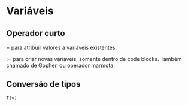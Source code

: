 # Variáveis

## Operador curto

= para atribuir valores a variáveis existentes.

:= para criar novas variáveis, somente dentro de code blocks. Também chamado de Gopher, ou operador marmota.

## Conversão de tipos

```
T(v)
```

